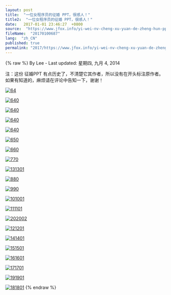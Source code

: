 ```yaml
---
layout: post
title:  "一位女程序员的征婚 PPT，很感人！"
title2:  "一位女程序员的征婚 PPT，很感人！"
date:   2017-01-01 23:46:27  +0800
source:  "https://www.jfox.info/yi-wei-nv-cheng-xu-yuan-de-zheng-hun-ppt-hen-gan-ren.html"
fileName:  "20170100687"
lang:  "zh_CN"
published: true
permalink: "2017/https://www.jfox.info/yi-wei-nv-cheng-xu-yuan-de-zheng-hun-ppt-hen-gan-ren.html"
---
```

{% raw %}
By Lee - Last updated: 星期四, 九月 4, 2014

注：这份 征婚PPT 有点历史了，不清楚它其作者，所以没有在开头标注原作者。如果有知道的，麻烦请在评论中告知一下，谢谢！

[![64](37b5798)](https://www.jfox.info/go.php?url=http://www.jfox.info/wp-content/uploads/2014/09/640)

[![640](ab3308c)](https://www.jfox.info/go.php?url=http://www.jfox.info/wp-content/uploads/2014/09/6402)

[![640](a939852)](https://www.jfox.info/go.php?url=http://www.jfox.info/wp-content/uploads/2014/09/6403)

[![640](e4f7346)](https://www.jfox.info/go.php?url=http://www.jfox.info/wp-content/uploads/2014/09/6401)

[![640](bd77a2e)](https://www.jfox.info/go.php?url=http://www.jfox.info/wp-content/uploads/2014/09/6404)

[![650](3df6f05)](https://www.jfox.info/go.php?url=http://www.jfox.info/wp-content/uploads/2014/09/6505)

[![660](0c1c10b)](https://www.jfox.info/go.php?url=http://www.jfox.info/wp-content/uploads/2014/09/6606)

[![770](4761e34)](https://www.jfox.info/go.php?url=http://www.jfox.info/wp-content/uploads/2014/09/7707)

[![131301](a0530d4)](https://www.jfox.info/go.php?url=http://www.jfox.info/wp-content/uploads/2014/09/1313013)

[![880](6c0726a)](https://www.jfox.info/go.php?url=http://www.jfox.info/wp-content/uploads/2014/09/8808)

[![990](f85ffeb)](https://www.jfox.info/go.php?url=http://www.jfox.info/wp-content/uploads/2014/09/9909)

[![101001](841c252)](https://www.jfox.info/go.php?url=http://www.jfox.info/wp-content/uploads/2014/09/1010010)

[![111101](17e1156)](https://www.jfox.info/go.php?url=http://www.jfox.info/wp-content/uploads/2014/09/1111011)

[![202002](fc0dd11)](https://www.jfox.info/go.php?url=http://www.jfox.info/wp-content/uploads/2014/09/2020020)

[![121201](cd9ec43)](https://www.jfox.info/go.php?url=http://www.jfox.info/wp-content/uploads/2014/09/1212012)

[![141401](c45f29d)](https://www.jfox.info/go.php?url=http://www.jfox.info/wp-content/uploads/2014/09/1414014)

[![151501](b749b2c)](https://www.jfox.info/go.php?url=http://www.jfox.info/wp-content/uploads/2014/09/1515015)

[![161601](44cfbfe)](https://www.jfox.info/go.php?url=http://www.jfox.info/wp-content/uploads/2014/09/1616016)

[![171701](f17be25)](https://www.jfox.info/go.php?url=http://www.jfox.info/wp-content/uploads/2014/09/1717017)

[![191901](c4625e9)](https://www.jfox.info/go.php?url=http://www.jfox.info/wp-content/uploads/2014/09/1919019)

[![181801](0702ed5)](https://www.jfox.info/go.php?url=http://www.jfox.info/wp-content/uploads/2014/09/1818018)
{% endraw %}